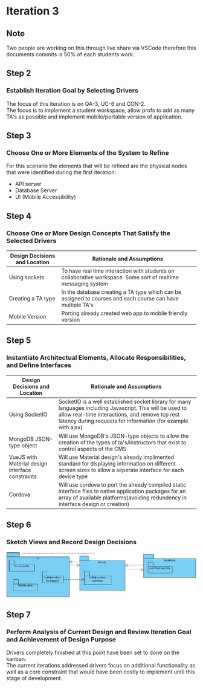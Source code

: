 # Iteration 3

## Note

Two people are working on this through live share via VSCode therefore this documents commits is 50% of each students work.

## Step 2

### Establish Iteration Goal by Selecting Drivers

The focus of this iteration is on QA-3, UC-6 and CON-2.  
The focus is to implement a student workspace, allow profs to add as many TA's as possible and implement mobile/portable version of application.

## Step 3

### Choose One or More Elements of the System to Refine

For this scenario the elements that will be refined are the physical nodes that were identified during the first iteration:

- API server
- Database Server
- UI (Mobile Accessibility)

## Step 4

### Choose One or More Design Concepts That Satisfy the Selected Drivers

Design Decisions and Location|Rationale and Assumptions
---|---
Using sockets|To have real time interaction with students on collaborative workspace. Some sort of realtime messaging system
Creating a TA type|In the database creating a TA type which can be assigned to courses and each course can have multiple TA's
Mobile Version|Porting already created web app to mobile friendly version

## Step 5

### Instantiate Architectual Elements, Allocate Responsibilities, and Define Interfaces

Design Decisions and Location|Rationale and Assumptions
---|---
Using SocketIO| SocketIO is a well established socket library for many languages including Javascript. This will be used to allow real-time interactions, and remove tcp rest latency during requests for information (for example with ajax)
MongoDB JSON-type object|Will use MongoDB's JSON-type objects to allow the creation of the types of ta's/instructors that exist to control aspects of the CMS
VueJS with Material design interface constraints| Will use Material design's already implimented standard for displaying information on different screen sizes to allow a seperate interface for each device type
Cordova|Will use cordova to port the already compiled static interface files to native application packages for an array of available platforms(avoiding redundency in interface design or creation)

## Step 6

### Sketch Views and Record Design Decisions

![](./assets/I3S6.jpg)

## Step 7

### Perform Analysis of Current Design and Review Iteration Goal and Achievement of Design Purpose

Drivers completely finished at this point have been set to done on the kanban.  
The current iterations addressed drivers focus on additional functionality as well as a core constraint that would have been costly to implement until this stage of development.